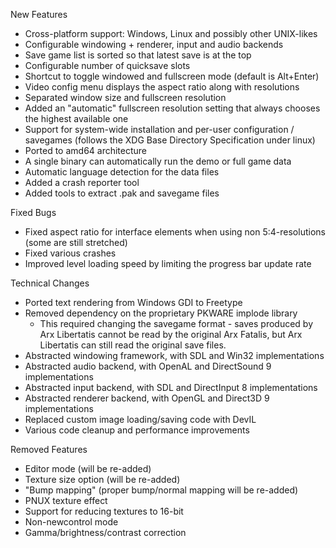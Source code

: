 New Features

* Cross-platform support: Windows, Linux and possibly other UNIX-likes
* Configurable windowing + renderer, input and audio backends
* Save game list is sorted so that latest save is at the top
* Configurable number of quicksave slots
* Shortcut to toggle windowed and fullscreen mode (default is Alt+Enter)
* Video config menu displays the aspect ratio along with resolutions
* Separated window size and fullscreen resolution
* Added an "automatic" fullscreen resolution setting that always chooses the highest available one
* Support for system-wide installation and per-user configuration / savegames (follows the XDG Base Directory Specification under linux)
* Ported to amd64 architecture
* A single binary can automatically run the demo or full game data
* Automatic language detection for the data files
* Added a crash reporter tool
* Added tools to extract .pak and savegame files

Fixed Bugs

* Fixed aspect ratio for interface elements when using non 5:4-resolutions (some are still stretched)
* Fixed various crashes
* Improved level loading speed by limiting the progress bar update rate

Technical Changes

* Ported text rendering from Windows GDI to Freetype
* Removed dependency on the proprietary PKWARE implode library
  * This required changing the savegame format - saves produced by Arx Libertatis cannot be read by the original Arx Fatalis, but Arx Libertatis can still read the original save files.
* Abstracted windowing framework, with SDL and Win32 implementations
* Abstracted audio backend, with OpenAL and DirectSound 9 implementations
* Abstracted input backend, with SDL and DirectInput 8 implementations
* Abstracted renderer backend, with OpenGL and Direct3D 9 implementations
* Replaced custom image loading/saving code with DevIL
* Various code cleanup and performance improvements

Removed Features

* Editor mode (will be re-added)
* Texture size option (will be re-added)
* "Bump mapping" (proper bump/normal mapping will be re-added)
* PNUX texture effect
* Support for reducing textures to 16-bit
* Non-newcontrol mode
* Gamma/brightness/contrast correction
